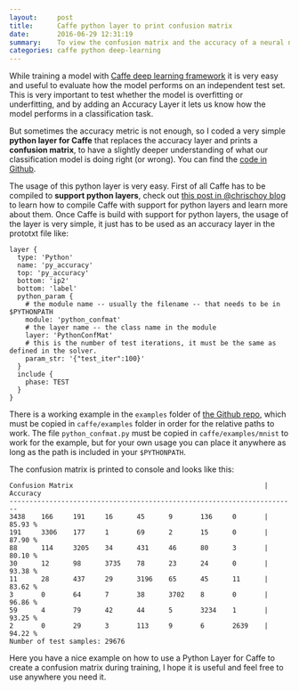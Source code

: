 ```yaml
---
layout:     post
title:      Caffe python layer to print confusion matrix
date:       2016-06-29 12:31:19
summary:    To view the confusion matrix and the accuracy of a neural network while it is being trained, I coded this easy python layer to print the confusion matrix while training a model with Caffe. 
categories: caffe python deep-learning
---
```


While training a model with [Caffe deep learning framework](https://github.com/BVLC/caffe) it is very easy and useful to evaluate how the model performs on an independent test set. This is very important to test whether the model is overfitting or underfitting, and by adding an Accuracy Layer it lets us know how the model performs in a classification task.

But sometimes the accuracy metric is not enough, so I coded a very simple __python layer for Caffe__ that replaces the accuracy layer and prints a __confusion matrix__, to have a slightly deeper understanding of what our classification model is doing right (or wrong). You can find the [code in Github](https://github.com/gcucurull/caffe-conf-matrix).

The usage of this python layer is very easy. First of all Caffe has to be compiled to __support python layers__, check out [this post in @chrischoy blog](http://chrischoy.github.io/research/caffe-python-layer/) to learn how to compile Caffe with support for python layers and learn more about them.
Once Caffe is build with support for python layers, the usage of the layer is very simple, it just has to be used as an accuracy layer in the prototxt file like:
	
	layer {
	  type: 'Python'
	  name: 'py_accuracy'
	  top: 'py_accuracy'
	  bottom: 'ip2'
	  bottom: 'label'
	  python_param {
	    # the module name -- usually the filename -- that needs to be in $PYTHONPATH
	    module: 'python_confmat'
	    # the layer name -- the class name in the module
	    layer: 'PythonConfMat'
	    # this is the number of test iterations, it must be the same as defined in the solver.
	    param_str: '{"test_iter":100}'
	  }
	  include {
	    phase: TEST
	  }
	}

There is a working example in the `examples` folder of [the Github repo](https://github.com/gcucurull/caffe-conf-matrix), which must be copied in `caffe/examples` folder in order for the relative paths to work. The file `python_confmat.py` must be copied in `caffe/examples/mnist` to work for the example, but for your own usage you can place it anywhere as long as the path is included in your `$PYTHONPATH`.

The confusion matrix is printed to console and looks like this:

	Confusion Matrix                                                | Accuracy
	------------------------------------------------------------------------
	3438    166     191     16      45      9       136     0       | 85.93 % 
	191     3306    177     1       69      2       15      0       | 87.90 % 
	88      114     3205    34      431     46      80      3       | 80.10 % 
	30      12      98      3735    78      23      24      0       | 93.38 % 
	11      28      437     29      3196    65      45      11      | 83.62 % 
	3       0       64      7       38      3702    8       0       | 96.86 % 
	59      4       79      42      44      5       3234    1       | 93.25 % 
	2       0       29      3       113     9       6       2639    | 94.22 % 
	Number of test samples: 29676

Here you have a nice example on how to use a Python Layer for Caffe to create a confusion matrix during training, I hope it is useful and feel free to use anywhere you need it.
